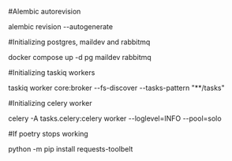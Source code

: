 #Alembic autorevision

alembic revision --autogenerate

#Initializing postgres, maildev and rabbitmq

docker compose up -d pg maildev rabbitmq

#Initializing taskiq workers

taskiq worker core:broker --fs-discover --tasks-pattern "**/tasks"

#Initializing celery worker

celery -A tasks.celery:celery worker --loglevel=INFO --pool=solo

#If poetry stops working

python -m pip install requests-toolbelt 

